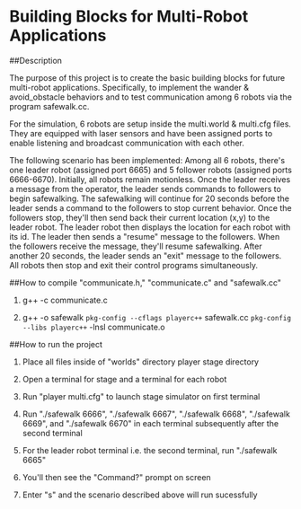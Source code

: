 # Building Blocks for Multi-Robot Applications

##Description

   The purpose of this project is to create the basic building blocks for future 
   multi-robot applications. Specifically, to implement the wander & 
   avoid_obstacle behaviors and to test communication among 6 robots via the
   program safewalk.cc.
   
   For the simulation, 6 robots are setup inside the multi.world & multi.cfg files. 
   They are equipped with laser sensors and have been assigned ports to enable
   listening and broadcast communication with each other.
   
   The following scenario has been implemented: Among all 6 robots, there's one
   leader robot (assigned port 6665) and 5 follower robots (assigned ports 6666-6670).
   Initially, all robots remain motionless. Once the leader receives a message from
   the operator, the leader sends commands to followers to begin safewalking. The
   safewalking will continue for 20 seconds before the leader sends a command to the
   followers to stop current behavior. Once the followers stop, they'll then send 
   back their current location (x,y) to the leader robot. The leader robot then 
   displays the location for each robot with its id. The leader then sends a 
   "resume" message to the followers. When the followers receive the message, they'll
   resume safewalking. After another 20 seconds, the leader sends an "exit" message
   to the followers. All robots then stop and exit their control programs simultaneously.
   

##How to compile "communicate.h," "communicate.c" and "safewalk.cc"

1. g++ -c communicate.c

2. g++ -o safewalk `pkg-config --cflags playerc++` safewalk.cc `pkg-config --libs playerc++` -lnsl communicate.o

##How to run the project

1. Place all files inside of "worlds" directory player stage directory

2. Open a terminal for stage and a terminal for each robot

3. Run "player multi.cfg" to launch stage simulator on first terminal

4. Run "./safewalk 6666", "./safewalk 6667", "./safewalk 6668",
    "./safewalk 6669", and "./safewalk 6670" in each terminal
    subsequently after the second terminal
    
5. For the leader robot terminal i.e. the second terminal, run
    "./safewalk 6665"
    
6. You'll then see the "Command?" prompt on screen

7. Enter "s" and the scenario described above will run sucessfully     




